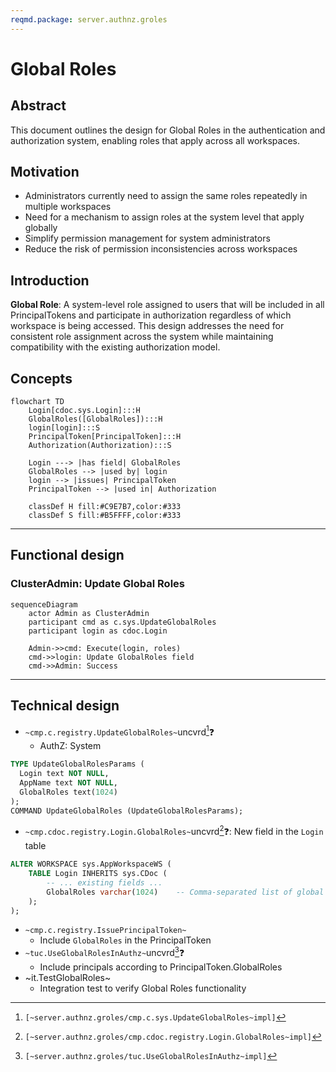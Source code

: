 ```yaml
---
reqmd.package: server.authnz.groles
---
```


# Global Roles

## Abstract

This document outlines the design for Global Roles in the authentication and authorization system, enabling roles that apply across all workspaces.

## Motivation

- Administrators currently need to assign the same roles repeatedly in multiple workspaces
- Need for a mechanism to assign roles at the system level that apply globally
- Simplify permission management for system administrators
- Reduce the risk of permission inconsistencies across workspaces

## Introduction

**Global Role**: A system-level role assigned to users that will be included in all PrincipalTokens and participate in authorization regardless of which workspace is being accessed. This design addresses the need for consistent role assignment across the system while maintaining compatibility with the existing authorization model.

## Concepts

```mermaid
flowchart TD
    Login[cdoc.sys.Login]:::H
    GlobalRoles([GlobalRoles]):::H
    login[login]:::S
    PrincipalToken[PrincipalToken]:::H
    Authorization(Authorization):::S
    
    Login ---> |has field| GlobalRoles
    GlobalRoles --> |used by| login
    login --> |issues| PrincipalToken
    PrincipalToken --> |used in| Authorization
    
    classDef H fill:#C9E7B7,color:#333
    classDef S fill:#B5FFFF,color:#333
```

---

## Functional design

### ClusterAdmin: Update Global Roles

```mermaid
sequenceDiagram
    actor Admin as ClusterAdmin
    participant cmd as c.sys.UpdateGlobalRoles
    participant login as cdoc.Login
    
    Admin->>cmd: Execute(login, roles)
    cmd->>login: Update GlobalRoles field
    cmd->>Admin: Success
```
---

## Technical design

- `~cmp.c.registry.UpdateGlobalRoles~`uncvrd[^1]❓
  - AuthZ: System

```sql
TYPE UpdateGlobalRolesParams (
  Login text NOT NULL,
  AppName text NOT NULL,
  GlobalRoles text(1024)
);
COMMAND UpdateGlobalRoles (UpdateGlobalRolesParams);
```

- `~cmp.cdoc.registry.Login.GlobalRoles~`uncvrd[^2]❓: New field in the `Login` table

```sql
ALTER WORKSPACE sys.AppWorkspaceWS (
    TABLE Login INHERITS sys.CDoc (
        -- ... existing fields ...
        GlobalRoles varchar(1024)    -- Comma-separated list of global roles
    );
);
```

- `~cmp.c.registry.IssuePrincipalToken~`
  - Include `GlobalRoles` in the PrincipalToken
- `~tuc.UseGlobalRolesInAuthz~`uncvrd[^3]❓
  - Include principals according to PrincipalToken.GlobalRoles
- ~it.TestGlobalRoles~
  - Integration test to verify Global Roles functionality

[^1]: `[~server.authnz.groles/cmp.c.sys.UpdateGlobalRoles~impl]`
[^2]: `[~server.authnz.groles/cmp.cdoc.registry.Login.GlobalRoles~impl]`
[^3]: `[~server.authnz.groles/tuc.UseGlobalRolesInAuthz~impl]`

